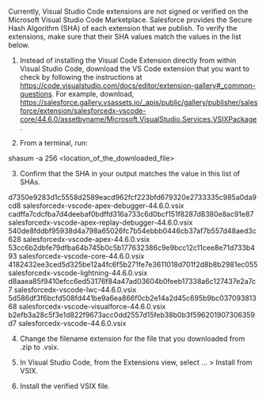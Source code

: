 Currently, Visual Studio Code extensions are not signed or verified on the
Microsoft Visual Studio Code Marketplace. Salesforce provides the Secure Hash
Algorithm (SHA) of each extension that we publish. To verify the extensions,
make sure that their SHA values match the values in the list below.

1. Instead of installing the Visual Code Extension directly from within Visual
   Studio Code, download the VS Code extension that you want to check by
   following the instructions at
   https://code.visualstudio.com/docs/editor/extension-gallery#_common-questions.
   For example, download,
   https://salesforce.gallery.vsassets.io/_apis/public/gallery/publisher/salesforce/extension/salesforcedx-vscode-core/44.6.0/assetbyname/Microsoft.VisualStudio.Services.VSIXPackage.

2. From a terminal, run:

shasum -a 256 <location_of_the_downloaded_file>

3. Confirm that the SHA in your output matches the value in this list of SHAs.

d7350e9283d1c5558d2589eacd962fcf223bfd679320e2733335c985a0da9cd8  salesforcedx-vscode-apex-debugger-44.6.0.vsix
cadffa7cdcfba7d4deebaf0bdffd316a733c6d0bcf151f8287d8380e8ac91e87  salesforcedx-vscode-apex-replay-debugger-44.6.0.vsix
540de8fddbf95938d4a798a65026fc7b54ebbb0446cb37af7b557d48aed3c628  salesforcedx-vscode-apex-44.6.0.vsix
53cc6b2dbfe79dfba64b745b0c5b177632386c9e9bcc12c11cee8e71d733b493  salesforcedx-vscode-core-44.6.0.vsix
4182432ee3ced5d325be12a4fc6f5b271fe7e3611018d701f2d8b8b2981ec055  salesforcedx-vscode-lightning-44.6.0.vsix
d8aaea85f9410efcc6ed53176f84a47ad03604b0feeb17338a6c127437e2a7c7  salesforcedx-vscode-lwc-44.6.0.vsix
5d586df3f6bcfd508fd441be9a6ea866f0cb2e14a2d45c695b9bc03709381368  salesforcedx-vscode-visualforce-44.6.0.vsix
b2efb3a28c5f3e1d822f9673acc0dd2557d15feb38b0b3f596201907306359d7  salesforcedx-vscode-44.6.0.vsix


4. Change the filename extension for the file that you downloaded from .zip to
.vsix.

5. In Visual Studio Code, from the Extensions view, select ... > Install from
VSIX.

6. Install the verified VSIX file.
